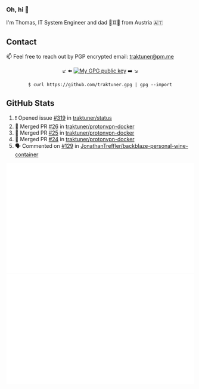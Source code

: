 ### Oh, hi 👋

I'm Thomas, IT System Engineer and dad 👶♊️👶 from Austria 🇦🇹

<!--
**traktuner/traktuner** is a ✨ _special_ ✨ repository because its `README.md` (this file) appears on your GitHub profile.

Here are some ideas to get you started:

- 🔭 I’m currently working on ...
- 🌱 I’m currently learning ...
- 👯 I’m looking to collaborate on ...
- 🤔 I’m looking for help with ...
- 💬 Ask me about ...
- 📫 How to reach me: ...
- 😄 Pronouns: ...
- ⚡ Fun fact: ...
-->

## Contact
📫 Feel free to reach out by PGP encrypted email:
traktuner@pm.me

<div align="center" markdown="1">

↙️ ⬅️ [![My GPG public key](https://img.shields.io/badge/PGP%20public%20key-6D4AFF?style=for-the-badge)](https://github.com/traktuner.gpg) ➡️ ↘️

```shell
$ curl https://github.com/traktuner.gpg | gpg --import
```

</div>

## GitHub Stats
<!--START_SECTION:activity-->
1. ❗ Opened issue [#319](https://github.com/traktuner/status/issues/319) in [traktuner/status](https://github.com/traktuner/status)
2. 🎉 Merged PR [#26](https://github.com/traktuner/protonvpn-docker/pull/26) in [traktuner/protonvpn-docker](https://github.com/traktuner/protonvpn-docker)
3. 🎉 Merged PR [#25](https://github.com/traktuner/protonvpn-docker/pull/25) in [traktuner/protonvpn-docker](https://github.com/traktuner/protonvpn-docker)
4. 🎉 Merged PR [#24](https://github.com/traktuner/protonvpn-docker/pull/24) in [traktuner/protonvpn-docker](https://github.com/traktuner/protonvpn-docker)
5. 🗣 Commented on [#129](https://github.com/JonathanTreffler/backblaze-personal-wine-container/pull/129#issuecomment-1965778103) in [JonathanTreffler/backblaze-personal-wine-container](https://github.com/JonathanTreffler/backblaze-personal-wine-container)
<!--END_SECTION:activity-->

![](https://github.com/traktuner/traktuner/blob/master/generated/overview.svg)
![](https://github.com/traktuner/traktuner/blob/master/generated/languages.svg)

